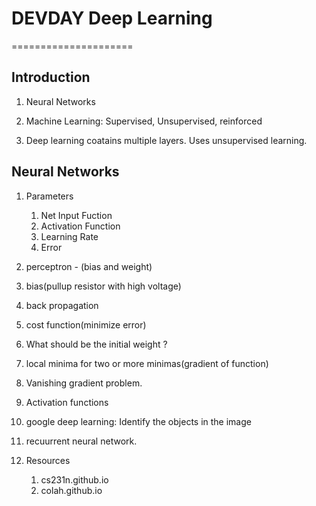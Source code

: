 # DEVDAY Deep Learning
=====================

## Introduction

1. Neural Networks 

2. Machine Learning: Supervised, Unsupervised, reinforced

3. Deep learning coatains multiple layers. Uses unsupervised learning.


## Neural Networks


1. Parameters

	1. Net Input Fuction
	2. Activation Function
	3. Learning Rate
	4. Error

2. perceptron - (bias and weight)

3. bias(pullup resistor with high voltage)

4. back propagation

5. cost function(minimize error)

6. What should be the initial weight ?

7. local minima for two or more minimas(gradient of function)

8. Vanishing gradient problem.

9. Activation functions

10. google deep learning: Identify the objects in the image

11. recuurrent neural network.

12. Resources

	1. cs231n.github.io
	2. colah.github.io
